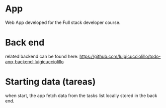 # App
Web App developed for the Full stack developer course.

# Back end
related backend can be found here: 
  https://github.com/luigicucciolillo/todo-app-backend-luigicucciolillo

# Starting data (tareas)
when start, the app fetch data from the tasks list locally stored in the back end.
